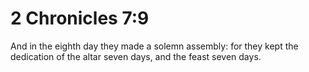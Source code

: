 # 2 Chronicles 7:9

And in the eighth day they made a solemn assembly: for they kept the dedication of the altar seven days, and the feast seven days.
